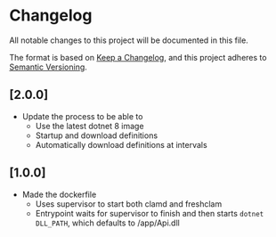 # Changelog

All notable changes to this project will be documented in this file.

The format is based on [Keep a Changelog](https://keepachangelog.com/en/1.0.0/),
and this project adheres to [Semantic Versioning](https://semver.org/spec/v2.0.0.html).

## [2.0.0]

- Update the process to be able to
  - Use the latest dotnet 8 image
  - Startup and download definitions
  - Automatically download definitions at intervals

## [1.0.0]

- Made the dockerfile
  - Uses supervisor to start both clamd and freshclam
  - Entrypoint waits for supervisor to finish and then starts `dotnet DLL_PATH`, which defaults to /app/Api.dll
  